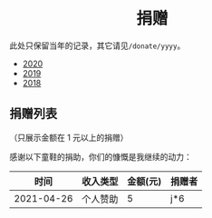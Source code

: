 # <center>捐赠<center>

此处只保留当年的记录，其它请见`/donate/yyyy`。

+ [2020](/docs/donate/2020.md)
+ [2019](/docs/donate/2019.md)
+ [2018](/docs/donate/2018.md)

## 捐赠列表

（只展示金额在 1 元以上的捐赠）

感谢以下童鞋的捐助，你们的慷慨是我继续的动力：

| 时间 | 收入类型 | 金额(元) | 捐赠者 |
| --- | --- | --- | --- |
| 2021-04-26 | 个人赞助 | 5     | j*6  |
